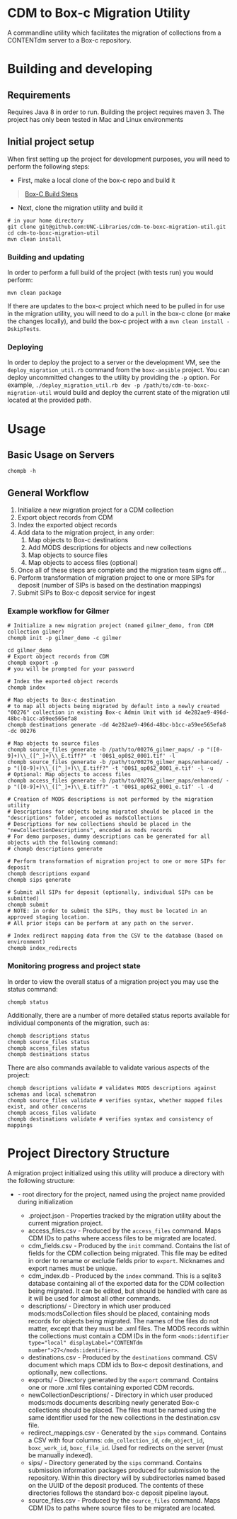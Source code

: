 # CDM to Box-c Migration Utility
A commandline utility which facilitates the migration of collections from a CONTENTdm server to a Box-c repository.

# Building and developing

## Requirements
Requires Java 8 in order to run.
Building the project requires maven 3.
The project has only been tested in Mac and Linux environments

## Initial project setup
When first setting up the project for development purposes, you will need to perform the following steps:

* First, make a local clone of the box-c repo and build it
>[Box-C Build Steps](https://github.com/UNC-Libraries/box-c#requirements)

* Next, clone the migration utility and build it
```
# in your home directory
git clone git@github.com:UNC-Libraries/cdm-to-boxc-migration-util.git
cd cdm-to-boxc-migration-util
mvn clean install
```

### Building and updating
In order to perform a full build of the project (with tests run) you would perform:
```
mvn clean package
```

If there are updates to the box-c project which need to be pulled in for use in the migration utility, you will need to do a `pull` in the box-c clone (or make the changes locally), and build the box-c project with a `mvn clean install -DskipTests`.

### Deploying
In order to deploy the project to a server or the development VM, see the `deploy_migration_util.rb` command from the `boxc-ansible` project. You can deploy uncommitted changes to the utility by providing the `-p` option. For example, `./deploy_migration_util.rb dev -p /path/to/cdm-to-boxc-migration-util` would build and deploy the current state of the migration util located at the provided path.

# Usage

## Basic Usage on Servers
```
chompb -h
```

## General Workflow
1. Initialize a new migration project for a CDM collection
2. Export object records from CDM
3. Index the exported object records
4. Add data to the migration project, in any order:
	1. Map objects to Box-c destinations
	2. Add MODS descriptions for objects and new collections
	3. Map objects to source files
	4. Map objects to access files (optional)
5. Once all of these steps are complete and the migration team signs off...
6. Perform transformation of migration project to one or more SIPs for deposit (number of SIPs is based on the destination mappings)
7. Submit SIPs to Box-c deposit service for ingest

### Example workflow for Gilmer
```
# Initialize a new migration project (named gilmer_demo, from CDM collection gilmer)
chompb init -p gilmer_demo -c gilmer

cd gilmer_demo
# Export object records from CDM
chompb export -p
# you will be prompted for your password

# Index the exported object records
chompb index

# Map objects to Box-c destination 
# to map all objects being migrated by default into a newly created "00276" collection in existing Box-c Admin Unit with id 4e282ae9-496d-48bc-b1cc-a59ee565efa8
chompb destinations generate -dd 4e282ae9-496d-48bc-b1cc-a59ee565efa8 -dc 00276

# Map objects to source files
chompb source_files generate -b /path/to/00276_gilmer_maps/ -p "([0-9]+)\\_([^_]+)\\_E.tiff?" -t '00$1_op0$2_0001.tif' -l
chompb source_files generate -b /path/to/00276_gilmer_maps/enhanced/ -p "([0-9]+)\\_([^_]+)\\_E.tiff?" -t '00$1_op0$2_0001_e.tif' -l -u 
# Optional: Map objects to access files
chompb access_files generate -b /path/to/00276_gilmer_maps/enhanced/ -p "([0-9]+)\\_([^_]+)\\_E.tiff?" -t '00$1_op0$2_0001_e.tif' -l -d

# Creation of MODS descriptions is not performed by the migration utility
# Descriptions for objects being migrated should be placed in the "descriptions" folder, encoded as modsCollections
# Descriptions for new collections should be placed in the "newCollectionDescriptions", encoded as mods records
# For demo purposes, dummy descriptions can be generated for all objects with the following command:
# chompb descriptions generate

# Perform transformation of migration project to one or more SIPs for deposit
chompb descriptions expand
chompb sips generate

# Submit all SIPs for deposit (optionally, individual SIPs can be submitted)
chompb submit
# NOTE: in order to submit the SIPs, they must be located in an approved staging location.
# All prior steps can be perform at any path on the server.

# Index redirect mapping data from the CSV to the database (based on environment)
chompb index_redirects
```

### Monitoring progress and project state
In order to view the overall status of a migration project you may use the status command:
```
chompb status
```
Additionally, there are a number of more detailed status reports available for individual components of the migration, such as:
```
chompb descriptions status
chompb source_files status
chompb access_files status
chompb destinations status
```

There are also commands available to validate various aspects of the project:
```
chompb descriptions validate # validates MODS descriptions against schemas and local schematron
chompb source_files validate # verifies syntax, whether mapped files exist, and other concerns
chompb access_files validate
chompb destinations validate # verifies syntax and consistency of mappings
```

# Project Directory Structure
A migration project initialized using this utility will produce a directory with the following structure:
* <project name> - root directory for the project, named using the project name provided during initialization
	* .project.json - Properties tracked by the migration utility about the current migration project.
	* access_files.csv - Produced by the `access_files` command. Maps CDM IDs to paths where access files to be migrated are located.
	* cdm_fields.csv - Produced by the `init` command. Contains the list of fields for the CDM collection being migrated. This file may be edited in order to rename or exclude fields prior to `export`. Nicknames and export names must be unique.
	* cdm_index.db - Produced by the `index` command. This is a sqlite3 database containing all of the exported data for the CDM collection being migrated. It can be edited, but should be handled with care as it will be used for almost all other commands.
	* descriptions/ - Directory in which user produced mods:modsCollection files should be placed, containing mods records for objects being migrated. The names of the files do not matter, except that they must be .xml files. The MODS records within the collections must contain a CDM IDs in the form `<mods:identifier type="local" displayLabel="CONTENTdm number">27</mods:identifier>`.
	* destinations.csv - Produced by the `destinations` command. CSV document which maps CDM ids to Box-c deposit destinations, and optionally, new collections.
	* exports/ - Directory generated by the `export` command. Contains one or more .xml files containing exported CDM records.
	* newCollectionDescriptions/ - Directory in which user produced mods:mods documents describing newly generated Box-c collections should be placed. The files must be named using the same identifier used for the new collections in the destination.csv file.
  	* redirect_mappings.csv - Generated by the `sips` command. Contains a CSV with four columns: `cdm_collection_id`, `cdm_object_id`, `boxc_work_id`, `boxc_file_id`. Used for redirects on the server (must be manually indexed). 
	* sips/ - Directory generated by the `sips` command. Contains submission information packages produced for submission to the repository. Within this directory will by subdirectories named based on the UUID of the deposit produced. The contents of these directories follows the standard box-c deposit pipeline layout.
	* source_files.csv - Produced by the `source_files` command. Maps CDM IDs to paths where source files to be migrated are located.